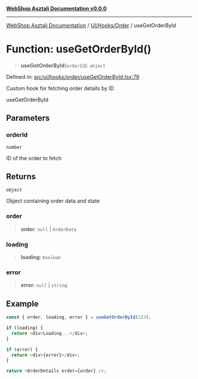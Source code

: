 [**WebShop Asztali Documentation v0.0.0**](../../../../README.md)

***

[WebShop Asztali Documentation](../../../../modules.md) / [UI/Hooks/Order](../README.md) / useGetOrderById

# Function: useGetOrderById()

> **useGetOrderById**(`orderId`): `object`

Defined in: [src/ui/hooks/order/useGetOrderById.tsx:79](https://github.com/yourusername/webshop_asztali/blob/966ac422304bbbe6308f4e6c123a88355a82fe82/src/ui/hooks/order/useGetOrderById.tsx#L79)

Custom hook for fetching order details by ID

 useGetOrderById

## Parameters

### orderId

`number`

ID of the order to fetch

## Returns

`object`

Object containing order data and state

### order

> **order**: `null` \| `OrderData`

### loading

> **loading**: `boolean`

### error

> **error**: `null` \| `string`

## Example

```ts
const { order, loading, error } = useGetOrderById(123);

if (loading) {
  return <div>Loading...</div>;
}

if (error) {
  return <div>{error}</div>;
}

return <OrderDetails order={order} />;
```
